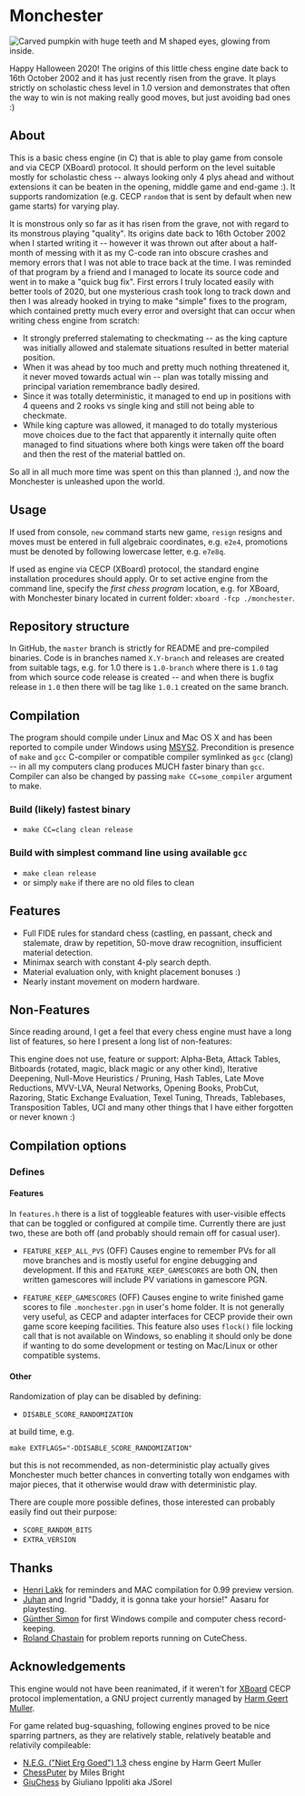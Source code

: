# Monchester

![Carved pumpkin with huge teeth and M shaped eyes, glowing from inside.](https://github.com/unserializable/monchester/raw/master/logos/monchester-logo-1-small.jpg)

Happy Halloween 2020! The origins of this little chess engine date back to
16th October 2002 and it has just recently risen from the grave. It plays
strictly on scholastic chess level in 1.0 version and demonstrates that often
the way to win is not making really good moves, but just avoiding bad ones :)

## About
This is a basic chess engine (in C) that is able to play game from console and
via CECP (XBoard) protocol. It should perform on the level suitable mostly
for scholastic chess -- always looking only 4 plys ahead and without extensions
it can be beaten in the opening, middle game and end-game :). It supports
randomization (e.g. CECP ``random`` that is sent by default when new game
starts) for varying play.

It is monstrous only so far as it has risen from the grave, not with regard
to its monstrous playing "quality". Its origins date back to 16th October 2002
when I started writing it -- however it was thrown out after about a half-month
of messing with it as my C-code ran into obscure crashes and memory errors that
I was not able to trace back at the time. I was reminded of that program by a
friend and I managed to locate its source code and went in to make a "quick bug
fix". First errors I truly located easily with better tools of 2020, but one
mysterious crash took long to track down and then I was already hooked in trying
to make "simple" fixes to the program, which contained pretty much every error
and oversight that can occur when writing chess engine from scratch:

  * It strongly preferred stalemating to checkmating -- as the king capture
    was initially allowed and stalemate situations resulted in better material
	position.
  * When it was ahead by too much and pretty much nothing threatened it, it
    never moved towards actual win -- plan was totally missing and principal
	variation remembrance badly desired.
  * Since it was totally deterministic, it managed to end up in positions with
    4 queens and 2 rooks vs single king and still not being able to checkmate.
  * While king capture was allowed, it managed to do totally mysterious move
    choices due to the fact that apparently it internally quite often managed
	to find situations where both kings were taken off the board and then the
	rest of the material battled on.

So all in all much more time was spent on this than planned :), and now the
Monchester is unleashed upon the world.

## Usage

If used from console, ``new`` command starts new game, ``resign`` resigns and
moves must be entered in full algebraic coordinates, e.g. ``e2e4``, promotions
must be denoted by following lowercase letter, e.g. ``e7e8q``.

If used as engine via CECP (XBoard) protocol, the standard engine installation
procedures should apply. Or to set active engine from the command line, specify
the *first chess program* location, e.g. for XBoard, with Monchester binary
located in current folder: ``xboard -fcp ./monchester``.

## Repository structure

In GitHub, the ``master`` branch is strictly for README and pre-compiled
binaries. Code is in branches named ``X.Y-branch`` and releases are created from
suitable tags, e.g. for 1.0 there is ``1.0-branch`` where there is ``1.0`` tag
from which source code release is created -- and when there is bugfix release
in ``1.0`` then there will be tag like ``1.0.1`` created on the same branch.

## Compilation

The program should compile under Linux and Mac OS X and has been reported to
compile under Windows using [MSYS2](https://www.msys2.org/). Precondition is
presence of ``make`` and ``gcc`` C-compiler or compatible compiler symlinked
as ``gcc`` (clang) -- in all my computers clang produces MUCH faster binary
than ``gcc``. Compiler can also be changed by passing ``make CC=some_compiler``
argument to make.

### Build (likely) fastest binary
  * ``make CC=clang clean release``

### Build with simplest command line using available ``gcc``
  * ``make clean release``
  * or simply ``make`` if there are no old files to clean

## Features
  * Full FIDE rules for standard chess (castling, en passant, check and stalemate,
  draw by repetition, 50-move draw recognition, insufficient material detection.
  * Minimax search with constant 4-ply search depth.
  * Material evaluation only, with knight placement bonuses :)
  * Nearly instant movement on modern hardware.

## Non-Features

Since reading around, I get a feel that every chess engine must have a long
list of features, so here I present a long list of non-features:

This engine does not use, feature or support: Alpha-Beta, Attack Tables, Bitboards
(rotated, magic, black magic or any other kind), Iterative Deepening, Null-Move
Heuristics / Pruning, Hash Tables, Late Move Reductions, MVV-LVA, Neural Networks,
Opening Books, ProbCut, Razoring, Static Exchange Evaluation, Texel Tuning,
Threads, Tablebases, Transposition Tables, UCI and many other things that I have
either forgotten or never known :)

## Compilation options

### Defines

#### Features

In ``features.h`` there is a list of toggleable features with user-visible effects
that can be toggled or configured at compile time. Currently there are just two,
these are both off (and probably should remain off for casual user).

* ``FEATURE_KEEP_ALL_PVS`` (OFF)
Causes engine to remember PVs for all move branches and is mostly useful for engine
debugging and development. If this and ``FEATURE_KEEP_GAMESCORES`` are both ON, then
written gamescores will include PV variations in gamescore PGN.

* ``FEATURE_KEEP_GAMESCORES`` (OFF)
Causes engine to write finished game scores to file ``.monchester.pgn`` in user's home
folder. It is not generally very useful, as CECP and adapter interfaces for CECP
provide their own game score keeping facilities. This feature also uses ``flock()``
file locking call that is not available on Windows, so enabling it should only be
done if wanting to do some development or testing on Mac/Linux or other compatible
systems.

#### Other

Randomization of play can be disabled by defining:
* ```DISABLE_SCORE_RANDOMIZATION```

at build time, e.g.

```
make EXTFLAGS="-DDISABLE_SCORE_RANDOMIZATION"
```

but this is not recommended, as non-deterministic play actually gives
Monchester much better chances in converting totally won endgames with
major pieces, that it otherwise would draw with deterministic play.

There are couple more possible defines, those interested can probably
easily find out their purpose:

* ```SCORE_RANDOM_BITS```
* ```EXTRA_VERSION```

## Thanks
  * [Henri Lakk](https://github.com/vii5ard) for reminders and MAC compilation for 0.99 preview version.
  * [Juhan](https://github.com/aasaru) and Ingrid "Daddy, it is gonna take your horsie!" Aasaru for playtesting.
  * [Günther Simon](https://rwbc-chess.de/) for first Windows compile and computer chess record-keeping.
  * [Roland Chastain](https://github.com/rchastain/) for problem reports running on CuteChess.

## Acknowledgements
This engine would not have been reanimated, if it weren't for
[XBoard](https://www.gnu.org/software/xboard/) CECP protocol implementation, a GNU project
currently managed by [Harm Geert Muller](https://home.hccnet.nl/h.g.muller/).

For game related bug-squashing, following engines proved to be nice sparring
partners, as they are relatively stable, relatively beatable and relativily compileable:
  * [N.E.G. ("Niet Erg Goed") 1.3](https://home.hccnet.nl/h.g.muller/dwnldpage.html) chess engine by Harm Geert Muller
  * [ChessPuter](https://github.com/smilesbright/ChessPuter) by Miles Bright
  * [GiuChess](https://sourceforge.net/projects/giuchess/files/giuchess/) by Giuliano Ippoliti aka JSorel
